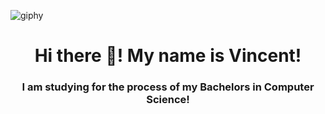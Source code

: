 ![giphy](https://github.com/user-attachments/assets/b11aa7a5-4189-4aa9-982b-525de5d8d262)

<h1 align="center">Hi there 👋! My name is Vincent!</h1>
<h3 align="center">I am studying for the process of my Bachelors in Computer Science!</h3>

<!--
**VBonamassa3/VBonamassa3** is a ✨ _special_ ✨ repository because its `README.md` (this file) appears on your GitHub profile.

Here are some ideas to get you started:

- 🔭 I’m currently working on ...
- 🌱 I’m currently learning ...
- 👯 I’m looking to collaborate on ...
- 🤔 I’m looking for help with ...
- 💬 Ask me about ...
- 📫 How to reach me: ...
- 😄 Pronouns: ...
- ⚡ Fun fact: ...
-->
